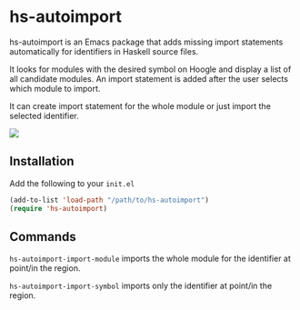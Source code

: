 # hs-autoimport

hs-autoimport is an Emacs package that adds missing import statements automatically for identifiers in Haskell source files.

It looks for modules with the desired symbol on Hoogle and display a list of all candidate modules. An import statement is added after the user selects which module to import.

It can create import statement for the whole module or just import the selected identifier.

![](https://i.imgur.com/REYneG5.gif)

## Installation

Add the following to your `init.el`

```lisp
(add-to-list 'load-path "/path/to/hs-autoimport")
(require 'hs-autoimport)
```

## Commands

`hs-autoimport-import-module` imports the whole module for the identifier at point/in the region.

`hs-autoimport-import-symbol` imports only the identifier at point/in the region.
